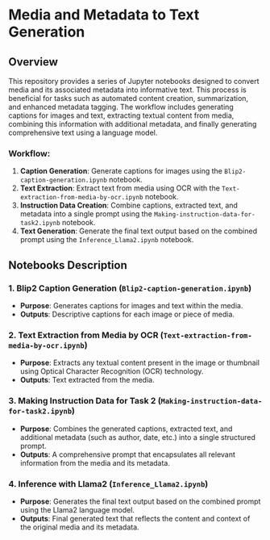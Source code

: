 # Media and Metadata to Text Generation 

## Overview
This repository provides a series of Jupyter notebooks designed to convert media and its associated metadata into informative text. This process is beneficial for tasks such as automated content creation, summarization, and enhanced metadata tagging. The workflow includes generating captions for images and text, extracting textual content from media, combining this information with additional metadata, and finally generating comprehensive text using a language model.

### Workflow:
1. **Caption Generation**: Generate captions for images using the `Blip2-caption-generation.ipynb` notebook.
2. **Text Extraction**: Extract text from media using OCR with the `Text-extraction-from-media-by-ocr.ipynb` notebook.
3. **Instruction Data Creation**: Combine captions, extracted text, and metadata into a single prompt using the `Making-instruction-data-for-task2.ipynb` notebook.
4. **Text Generation**: Generate the final text output based on the combined prompt using the `Inference_Llama2.ipynb` notebook.

## Notebooks Description

### 1. Blip2 Caption Generation (`Blip2-caption-generation.ipynb`)
- **Purpose**: Generates captions for images and text within the media.
- **Outputs**: Descriptive captions for each image or piece of media.

### 2. Text Extraction from Media by OCR (`Text-extraction-from-media-by-ocr.ipynb`)
- **Purpose**: Extracts any textual content present in the image or thumbnail using Optical Character Recognition (OCR) technology.
- **Outputs**: Text extracted from the media.

### 3. Making Instruction Data for Task 2 (`Making-instruction-data-for-task2.ipynb`)
- **Purpose**: Combines the generated captions, extracted text, and additional metadata (such as author, date, etc.) into a single structured prompt.
- **Outputs**: A comprehensive prompt that encapsulates all relevant information from the media and its metadata.

### 4. Inference with Llama2 (`Inference_Llama2.ipynb`)
- **Purpose**: Generates the final text output based on the combined prompt using the Llama2 language model.
- **Outputs**: Final generated text that reflects the content and context of the original media and its metadata.
